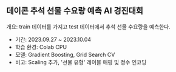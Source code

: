 ## 데이콘 추석 선물 수요량 예측 AI 경진대회
개요: train 데이터를 가지고 test 데이터에서 추석 선물 수요량을 예측한다.
- 기간: 2023.09.27 ~ 2023.10.04
- 학습 환경: Colab CPU
- 모델: Gradient Boosting, Grid Search CV
- 비고: Scaling 추가, '선물 유형' 레이블 매핑 및 정수 인코딩
